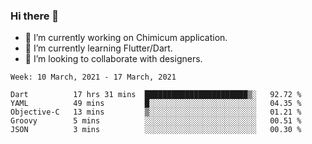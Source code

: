 ### Hi there 👋

<!--
**devcat37/devcat37** is a ✨ _special_ ✨ repository because its `README.md` (this file) appears on your GitHub profile.-->


- 🔭 I’m currently working on Chimicum application.
- 🌱 I’m currently learning Flutter/Dart.
- 👯 I’m looking to collaborate with designers.
<!-- - 🤔 I’m looking for help with ... -->

<!--START_SECTION:waka-->
```text
Week: 10 March, 2021 - 17 March, 2021

Dart          17 hrs 31 mins  ███████████████████████▒░   92.72 % 
YAML          49 mins         █░░░░░░░░░░░░░░░░░░░░░░░░   04.35 % 
Objective-C   13 mins         ▒░░░░░░░░░░░░░░░░░░░░░░░░   01.21 % 
Groovy        5 mins          ░░░░░░░░░░░░░░░░░░░░░░░░░   00.51 % 
JSON          3 mins          ░░░░░░░░░░░░░░░░░░░░░░░░░   00.30 % 
```
<!--END_SECTION:waka-->
